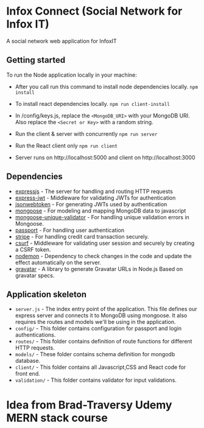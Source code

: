 
# Infox Connect (Social Network for Infox IT)

A social network web application for InfoxIT
## Getting started

To run the Node application locally in your machine: 


- After you call run this command to install node dependencies locally.
``npm install``

- To install react dependencies locally.
``npm run client-install``



- In /config/keys.js, replace the `<MongoDB_URI>` with your MongoDB URI. Also replace the `<Secret or Key>` with a random string.

- Run the client & server with concurrently
``npm run server``

- Run the React client only
``npm run client``

- Server runs on http://localhost:5000 and client on http://localhost:3000


## Dependencies

- [expressjs](https://github.com/expressjs/express) - The server for handling and routing HTTP requests
- [express-jwt](https://github.com/auth0/express-jwt) - Middleware for validating JWTs for authentication
- [jsonwebtoken](https://github.com/auth0/node-jsonwebtoken) - For generating JWTs used by authentication
- [mongoose](https://github.com/Automattic/mongoose) - For modeling and mapping MongoDB data to javascript 
- [mongoose-unique-validator](https://github.com/blakehaswell/mongoose-unique-validator) - For handling unique validation errors in Mongoose.
- [passport](https://github.com/jaredhanson/passport) - For handling user authentication
- [stripe](https://stripe.com/docs/stripe-js/) - For handling credit card transaction securely.
- [csurf](https://github.com/expressjs/csurf) - Middleware for validating user session and securely by creating a CSRF token.
- [nodemon](https://github.com/remy/nodemon) - Dependency to check changes in the code and update the effect automatically on the server. 
- [gravatar](https://github.com/emerleite/node-gravatar) - A library to generate Gravatar URLs in Node.js Based on gravatar specs.


## Application skeleton

- `server.js` - The index entry point of the application. This file defines our express server and connects it to MongoDB using mongoose. It also requires the routes and models we'll be using in the application.
- `config/` - This folder contains configuration for passport and login authentications.
- `routes/` - This folder contains definition of route functions for different HTTP requests.
- `models/` - These folder contains schema definition for mongodb database.
- `client/`  - This folder contains all Javascript,CSS and React code for front end.
- `validation/` - This folder contains validator for input validations.


# Idea from Brad-Traversy Udemy MERN stack course
<br />


